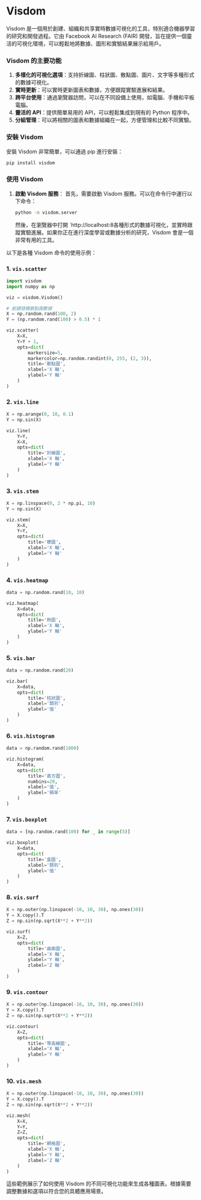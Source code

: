 # Visdom

Visdom 是一個用於創建、組織和共享實時數據可視化的工具，特別適合機器學習的研究和開發過程。它由 Facebook AI Research (FAIR) 開發，旨在提供一個靈活的可視化環境，可以輕鬆地將數據、圖形和實驗結果展示給用戶。

### Visdom 的主要功能

1. **多樣化的可視化選項**：支持折線圖、柱狀圖、散點圖、圖片、文字等多種形式的數據可視化。
2. **實時更新**：可以實時更新圖表和數據，方便跟蹤實驗進展和結果。
3. **跨平台使用**：通過瀏覽器訪問，可以在不同設備上使用，如電腦、手機和平板電腦。
4. **靈活的 API**：提供簡單易用的 API，可以輕鬆集成到現有的 Python 程序中。
5. **分組管理**：可以將相關的圖表和數據組織在一起，方便管理和比較不同實驗。

### 安裝 Visdom

安裝 Visdom 非常簡單，可以通過 pip 進行安裝：
```bash
pip install visdom
```

### 使用 Visdom

1. **啟動 Visdom 服務**：
   首先，需要啟動 Visdom 服務。可以在命令行中運行以下命令：
   ```bash
   python -m visdom.server
   ```
   然後，在瀏覽器中打開 `http://localhost:8各種形式的數據可視化，並實時跟蹤實驗進展。如果你正在進行深度學習或數據分析的研究，Visdom 會是一個非常有用的工具。

以下是各種 Visdom 命令的使用示例：

### 1. `vis.scatter`

```python
import visdom
import numpy as np

viz = visdom.Visdom()

# 創建隨機散點圖數據
X = np.random.rand(100, 2)
Y = (np.random.rand(100) > 0.5) * 1

viz.scatter(
    X=X,
    Y=Y + 1,
    opts=dict(
        markersize=5,
        markercolor=np.random.randint(0, 255, (2, 3)),
        title='散點圖',
        xlabel='X 軸',
        ylabel='Y 軸'
    )
)
```

### 2. `vis.line`

```python
X = np.arange(0, 10, 0.1)
Y = np.sin(X)

viz.line(
    Y=Y,
    X=X,
    opts=dict(
        title='折線圖',
        xlabel='X 軸',
        ylabel='Y 軸'
    )
)
```

### 3. `vis.stem`

```python
X = np.linspace(0, 2 * np.pi, 10)
Y = np.sin(X)

viz.stem(
    X=X,
    Y=Y,
    opts=dict(
        title='梗圖',
        xlabel='X 軸',
        ylabel='Y 軸'
    )
)
```

### 4. `vis.heatmap`

```python
data = np.random.rand(10, 10)

viz.heatmap(
    X=data,
    opts=dict(
        title='熱圖',
        xlabel='X 軸',
        ylabel='Y 軸'
    )
)
```

### 5. `vis.bar`

```python
data = np.random.rand(20)

viz.bar(
    X=data,
    opts=dict(
        title='柱狀圖',
        xlabel='類別',
        ylabel='值'
    )
)
```

### 6. `vis.histogram`

```python
data = np.random.rand(1000)

viz.histogram(
    X=data,
    opts=dict(
        title='直方圖',
        numbins=20,
        xlabel='值',
        ylabel='頻率'
    )
)
```

### 7. `vis.boxplot`

```python
data = [np.random.rand(100) for _ in range(5)]

viz.boxplot(
    X=data,
    opts=dict(
        title='盒圖',
        xlabel='類別',
        ylabel='值'
    )
)
```

### 8. `vis.surf`

```python
X = np.outer(np.linspace(-10, 10, 30), np.ones(30))
Y = X.copy().T
Z = np.sin(np.sqrt(X**2 + Y**2))

viz.surf(
    X=Z,
    opts=dict(
        title='曲面圖',
        xlabel='X 軸',
        ylabel='Y 軸',
        zlabel='Z 軸'
    )
)
```

### 9. `vis.contour`

```python
X = np.outer(np.linspace(-10, 10, 30), np.ones(30))
Y = X.copy().T
Z = np.sin(np.sqrt(X**2 + Y**2))

viz.contour(
    X=Z,
    opts=dict(
        title='等高線圖',
        xlabel='X 軸',
        ylabel='Y 軸'
    )
)
```

### 10. `vis.mesh`

```python
X = np.outer(np.linspace(-10, 10, 30), np.ones(30))
Y = X.copy().T
Z = np.sin(np.sqrt(X**2 + Y**2))

viz.mesh(
    X=X,
    Y=Y,
    Z=Z,
    opts=dict(
        title='網格圖',
        xlabel='X 軸',
        ylabel='Y 軸',
        zlabel='Z 軸'
    )
)
```

這些範例展示了如何使用 Visdom 的不同可視化功能來生成各種圖表。根據需要調整數據和選項以符合您的具體應用場景。


```python

```
